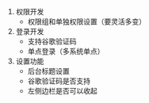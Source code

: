 1. 权限开发
   * 权限组和单独权限设置（要灵活多变）   
2. 登录开发
   * 支持谷歌验证码
   * 单点登录（多系统单点）    
3. 设置功能
   * 后台标题设置
   * 谷歌验证码是否支持
   * 左侧边栏是否可以收起   

